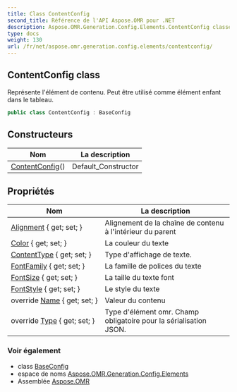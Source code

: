 ```yaml
---
title: Class ContentConfig
second_title: Référence de l'API Aspose.OMR pour .NET
description: Aspose.OMR.Generation.Config.Elements.ContentConfig classe. Représente lélément de contenu. Peut être utilisé comme élément enfant dans le tableau.
type: docs
weight: 130
url: /fr/net/aspose.omr.generation.config.elements/contentconfig/
---
```

## ContentConfig class

Représente l'élément de contenu. Peut être utilisé comme élément enfant dans le tableau.

```csharp
public class ContentConfig : BaseConfig
```

## Constructeurs

| Nom | La description |
| --- | --- |
| [ContentConfig](contentconfig/)() | Default_Constructor |

## Propriétés

| Nom | La description |
| --- | --- |
| [Alignment](../../aspose.omr.generation.config.elements/contentconfig/alignment/) { get; set; } | Alignement de la chaîne de contenu à l'intérieur du parent |
| [Color](../../aspose.omr.generation.config.elements/contentconfig/color/) { get; set; } | La couleur du texte |
| [ContentType](../../aspose.omr.generation.config.elements/contentconfig/contenttype/) { get; set; } | Type d'affichage de texte. |
| [FontFamily](../../aspose.omr.generation.config.elements/contentconfig/fontfamily/) { get; set; } | La famille de polices du texte |
| [FontSize](../../aspose.omr.generation.config.elements/contentconfig/fontsize/) { get; set; } | La taille du texte font |
| [FontStyle](../../aspose.omr.generation.config.elements/contentconfig/fontstyle/) { get; set; } | Le style du texte |
| override [Name](../../aspose.omr.generation.config.elements/contentconfig/name/) { get; set; } | Valeur du contenu |
| override [Type](../../aspose.omr.generation.config.elements/contentconfig/type/) { get; set; } | Type d'élément omr. Champ obligatoire pour la sérialisation JSON. |

### Voir également

* class [BaseConfig](../../aspose.omr.generation.config/baseconfig/)
* espace de noms [Aspose.OMR.Generation.Config.Elements](../../aspose.omr.generation.config.elements/)
* Assemblée [Aspose.OMR](../../)


